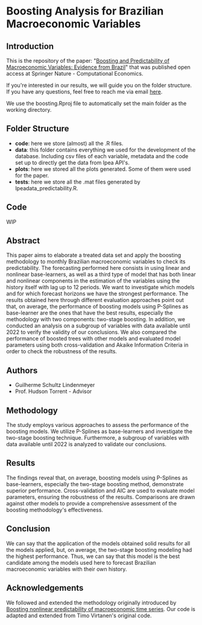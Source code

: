 # Boosting Analysis for Brazilian Macroeconomic Variables

## Introduction 

This is the repository of the paper: "[Boosting and Predictability of Macroeconomic Variables: Evidence from Brazil](https://link.springer.com/article/10.1007/s10614-023-10421-3)" that was published open access at Springer Nature - Computational Economics.

If you're interested in our results, we will guide you on the folder structure. If you have any questions, feel free to reach me via email [here](mailto:gslindenmeyer@gmail.com). 

We use the boosting.Rproj file to automatically set the main folder as the working directory. 

## Folder Structure

- **code**: here we store (almost) all the .R files. 
- **data**: this folder contains everything we used for the development of the database. Including csv files of each variable, metadata and the code set up to directly get the data from Ipea API's. 
- **plots**: here we stored all the plots generated. Some of them were used for the paper. 
- **tests**: here we store all the .mat files generated by Ipeadata_predictability.R. 

## Code
WIP
## Abstract

This paper aims to elaborate a treated data set and apply the boosting
methodology to monthly Brazilian macroeconomic variables to check its predictability. The forecasting performed here consists in using linear and nonlinear base-learners,
as well as a third type of model that has both linear and nonlinear components in the
estimation of the variables using the history itself with lag up to 12 periods. We want to investigate which models and for which forecast horizons we have the strongest performance. The results obtained here through different evaluation approaches point out that, on average, the
performance of boosting models using P-Splines as base-learner are the ones that have
the best results, especially the methodology with two components: two-stage boosting.
In addition, we conducted an analysis on a subgroup of variables with data available until 2022 to verify the validity of our conclusions. We also compared the performance of boosted trees with other models and evaluated model parameters using both cross-validation and Akaike Information Criteria in order to check the robustness of the results.

## Authors

- Guilherme Schultz Lindenmeyer
- Prof. Hudson Torrent - Advisor

## Methodology

The study employs various approaches to assess the performance of the boosting models. We utilize P-Splines as base-learners and investigate the two-stage boosting technique. Furthermore, a subgroup of variables with data available until 2022 is analyzed to validate our conclusions.

## Results

The findings reveal that, on average, boosting models using P-Splines as base-learners, especially the two-stage boosting method, demonstrate superior performance. Cross-validation and AIC are used to evaluate model parameters, ensuring the robustness of the results. Comparisons are drawn against other models to provide a comprehensive assessment of the boosting methodology's effectiveness.

## Conclusion

We can say that the application of the models obtained solid results for all the models applied, but, on average, the two-stage boosting modeling had the highest performance. Thus, we can say that this model is the best candidate among the models used here to forecast Brazilian macroeconomic variables with their own history.

## Acknowledgements
We followed and extended the methodology originally introduced by [Boosting nonlinear predictability of macroeconomic time series](https://www.sciencedirect.com/science/article/abs/pii/S0169207020300571). Our code is adapted and extended from Timo Virtanen's original code. 
